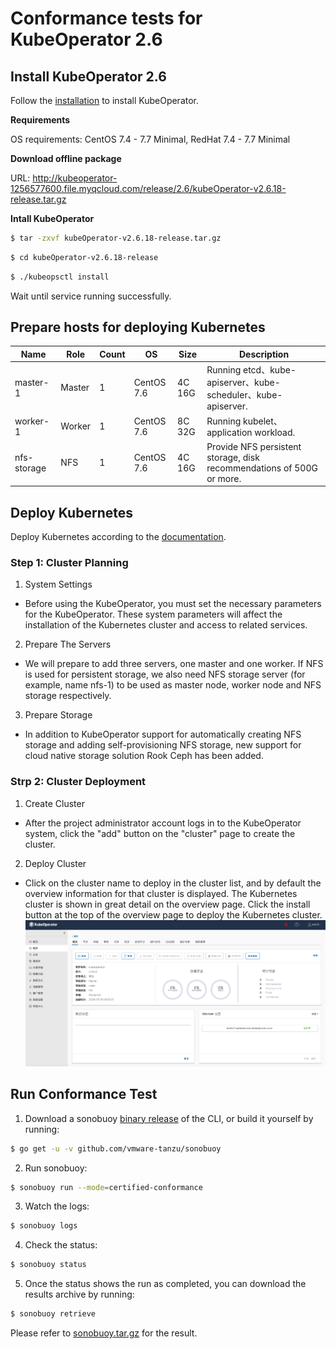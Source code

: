 # Conformance tests for KubeOperator 2.6

## Install KubeOperator 2.6

Follow the [installation](https://docs.kubeoperator.io/KubeOperator-v2.6/installation) to install KubeOperator.

**Requirements**

OS requirements: CentOS 7.4 - 7.7 Minimal, RedHat 7.4 - 7.7 Minimal

**Download offline package**

URL: http://kubeoperator-1256577600.file.myqcloud.com/release/2.6/kubeOperator-v2.6.18-release.tar.gz

**Intall KubeOperator**
```bash
$ tar -zxvf kubeOperator-v2.6.18-release.tar.gz
```
```bash
$ cd kubeOperator-v2.6.18-release
```
```bash
$ ./kubeopsctl install
```
Wait until service running successfully.

## Prepare hosts for deploying Kubernetes

| Name            | Role    | Count  | OS             | Size       | Description  |
| --------------- | ------- | ------ | -------------- | ---------- | ---------------------------------------------------------------------- |
| master-1        | Master  | 1      | CentOS 7.6     | 4C 16G     | Running etcd、kube-apiserver、kube-scheduler、kube-apiserver.           |
| worker-1        | Worker  | 1      | CentOS 7.6     | 8C 32G     | Running kubelet、application workload.                                 |
| nfs-storage     | NFS     | 1      | CentOS 7.6     | 4C 16G     | Provide NFS persistent storage, disk recommendations of 500G or more. |

## Deploy Kubernetes

Deploy Kubernetes according to the [documentation](https://docs.kubeoperator.io/KubeOperator-v2.6/userguide-manual/).

### Step 1: Cluster Planning
1. System Settings
- Before using the KubeOperator, you must set the necessary parameters for the KubeOperator. These system parameters will affect the installation of the Kubernetes cluster and access to related services.
2. Prepare The Servers
- We will prepare to add three servers, one master and one worker. If NFS is used for persistent storage, we also need NFS storage server (for example, name nfs-1) to be used as master node, worker node and NFS storage respectively.
3. Prepare Storage
- In addition to KubeOperator support for automatically creating NFS storage and adding self-provisioning NFS storage, new support for cloud native storage solution Rook Ceph has been added.

### Strp 2: Cluster Deployment
1. Create Cluster
- After the project administrator account logs in to the KubeOperator system, click the "add" button on the "cluster" page to create the cluster.
2. Deploy Cluster
- Click on the cluster name to deploy in the cluster list, and by default the overview information for that cluster is displayed. The Kubernetes cluster is shown in great detail on the overview page. Click the install button at the top of the overview page to deploy the Kubernetes cluster.
![](CreateCluster.png)

## Run Conformance Test

1. Download a sonobuoy [binary release](https://github.com/vmware-tanzu/sonobuoy/releases) of the CLI, or build it yourself by running:
```bash
$ go get -u -v github.com/vmware-tanzu/sonobuoy
```

2. Run sonobuoy:
```bash
$ sonobuoy run --mode=certified-conformance
```

3. Watch the logs:
```bash
$ sonobuoy logs
```

4. Check the status:
```bash
$ sonobuoy status
```

5. Once the status shows the run as completed, you can download the results archive by running:
```bash
$ sonobuoy retrieve
```

Please refer to [sonobuoy.tar.gz](sonobuoy.tar.gz) for the result.